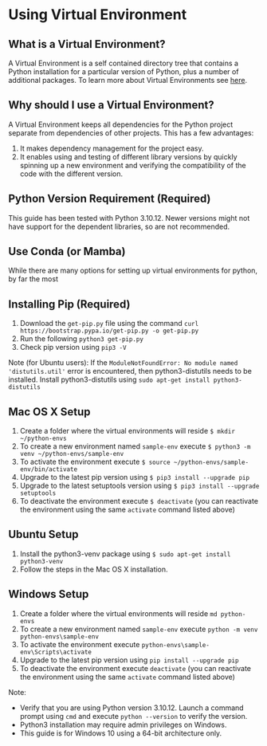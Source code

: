 # Using Virtual Environment

## What is a Virtual Environment?

A Virtual Environment is a self contained directory tree that contains a Python
installation for a particular version of Python, plus a number of additional
packages. To learn more about Virtual Environments see
[here](https://docs.python.org/3/library/venv.html).

## Why should I use a Virtual Environment?

A Virtual Environment keeps all dependencies for the Python project separate
from dependencies of other projects. This has a few advantages:

1. It makes dependency management for the project easy.
1. It enables using and testing of different library versions by quickly
   spinning up a new environment and verifying the compatibility of the code
   with the different version.

## Python Version Requirement (Required)
This guide has been tested with Python 3.10.12. Newer versions might not
have support for the dependent libraries, so are not recommended.

## Use Conda (or Mamba)

While there are many options for setting up virtual environments for python, by far the most

## Installing Pip (Required)

1. Download the `get-pip.py` file using the command
   `curl https://bootstrap.pypa.io/get-pip.py -o get-pip.py`
1. Run the following `python3 get-pip.py`
1. Check pip version using `pip3 -V`

Note (for Ubuntu users): If the
`ModuleNotFoundError: No module named 'distutils.util'` error is encountered,
then python3-distutils needs to be installed. Install python3-distutils using
`sudo apt-get install python3-distutils`

## Mac OS X Setup

1. Create a folder where the virtual environments will reside
   `$ mkdir ~/python-envs`
1. To create a new environment named `sample-env` execute
   `$ python3 -m venv ~/python-envs/sample-env`
1. To activate the environment execute
   `$ source ~/python-envs/sample-env/bin/activate`
1. Upgrade to the latest pip version using `$ pip3 install --upgrade pip`
1. Upgrade to the latest setuptools version using
   `$ pip3 install --upgrade setuptools`
1. To deactivate the environment execute `$ deactivate` (you can reactivate the
   environment using the same `activate` command listed above)

## Ubuntu Setup

1. Install the python3-venv package using `$ sudo apt-get install python3-venv`
1. Follow the steps in the Mac OS X installation.

## Windows Setup

1. Create a folder where the virtual environments will reside `md python-envs`
1. To create a new environment named `sample-env` execute
   `python -m venv python-envs\sample-env`
1. To activate the environment execute `python-envs\sample-env\Scripts\activate`
1. Upgrade to the latest pip version using `pip install --upgrade pip`
1. To deactivate the environment execute `deactivate` (you can reactivate the
   environment using the same `activate` command listed above)

Note:
- Verify that you are using Python version 3.10.12. Launch a
  command prompt using `cmd` and execute `python --version` to verify the version.
- Python3 installation may require admin privileges on Windows.
- This guide is for Windows 10 using a 64-bit architecture only.
